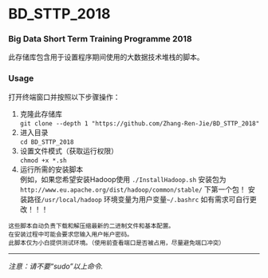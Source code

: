# BD_STTP_2018
### Big Data Short Term Training Programme 2018

此存储库包含用于设置程序期间使用的大数据技术堆栈的脚本。

### Usage
打开终端窗口并按照以下步骤操作：
1. 克隆此存储库  
   `git clone --depth 1 "https://github.com/Zhang-Ren-Jie/BD_STTP_2018"`
2. 进入目录  
   `cd BD_STTP_2018`
3. 设置文件模式（获取运行权限）  
   `chmod +x *.sh`
4. 运行所需的安装脚本  
   例如，如果您希望安装Hadoop使用 `./InstallHadoop.sh`
   安装包为`http://www.eu.apache.org/dist/hadoop/common/stable/` 下第一个包！
   安装路径`/usr/local/hadoop`
   环境变量为用户变量`~/.bashrc`
   如有需求可自行更改！！！

```
这些脚本自动负责下载和解压缩最新的二进制文件和基本配置。
在安装过程中可能会要求您输入用户帐户密码。
此脚本仅为小白提供测试环境。（使用前查看端口是否被占用，尽量避免端口冲突）
```

---
_注意：请不要“sudo”以上命令._
